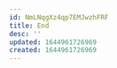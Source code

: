 ```yaml
---
id: NmLNqgXz4qp7EMJwzhFRF
title: End
desc: ''
updated: 1644961726969
created: 1644961726969
---
```


